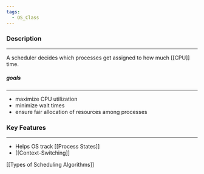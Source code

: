 ```yaml
---
tags:
  - OS_Class
---
```


### Description
---
A scheduler decides which processes get assigned to how much [[CPU]] time.

##### goals
--- 
- maximize CPU utilization
- minimize wait times
- ensure fair allocation of resources among processes

### Key Features
---
- Helps OS track [[Process States]]
- [[Context-Switching]] 

[[Types of Scheduling Algorithms]]